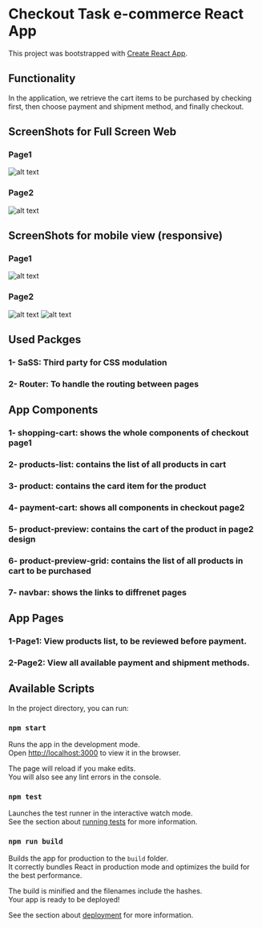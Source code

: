 # Checkout Task e-commerce React App

This project was bootstrapped with [Create React App](https://github.com/facebook/create-react-app).

## Functionality

In the application, we retrieve the cart items to be purchased by checking first, then choose payment and shipment method, and finally checkout. 


## ScreenShots for Full Screen Web
### Page1
![alt text](https://github.com/hossamalaa69/checkout-task/blob/main/snapshots/page1.png?raw=true)
### Page2
![alt text](https://github.com/hossamalaa69/checkout-task/blob/main/snapshots/page2.png?raw=true)


## ScreenShots for mobile view (responsive)
### Page1
![alt text](https://github.com/hossamalaa69/checkout-task/blob/main/snapshots/page1-r.png?raw=true)

### Page2
![alt text](https://github.com/hossamalaa69/checkout-task/blob/main/snapshots/page2-r.png?raw=true)
![alt text](https://github.com/hossamalaa69/checkout-task/blob/main/snapshots/page2-r2.png?raw=true)



## Used Packges

### 1- SaSS: Third party for CSS modulation
### 2- Router: To handle the routing between pages

## App Components


### 1- shopping-cart: shows the whole components of checkout page1
### 2- products-list: contains the list of all products in cart
### 3- product: contains the card item for the product
### 4- payment-cart: shows all components in checkout page2
### 5- product-preview: contains the cart of the product in page2 design
### 6- product-preview-grid: contains the list of all products in cart to be purchased
### 7- navbar: shows the links to diffrenet pages

## App Pages
### 1-Page1: View products list, to be reviewed before payment.
### 2-Page2: View all available payment and shipment methods.


## Available Scripts

In the project directory, you can run:

### `npm start`

Runs the app in the development mode.\
Open [http://localhost:3000](http://localhost:3000) to view it in the browser.

The page will reload if you make edits.\
You will also see any lint errors in the console.

### `npm test`

Launches the test runner in the interactive watch mode.\
See the section about [running tests](https://facebook.github.io/create-react-app/docs/running-tests) for more information.

### `npm run build`

Builds the app for production to the `build` folder.\
It correctly bundles React in production mode and optimizes the build for the best performance.

The build is minified and the filenames include the hashes.\
Your app is ready to be deployed!

See the section about [deployment](https://facebook.github.io/create-react-app/docs/deployment) for more information.

